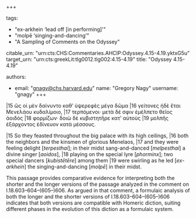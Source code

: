 +++

tags:
- "ex-arkhein ‘lead off [in performing]&#39;"
- "molpē ‘singing-and-dancing’"
- "A Sampling of Comments on the Odyssey"

citable_urn: "urn:cts:CHS:Commentaries.AHCIP:Odyssey.4.15-4.19.yktxG5u"
target_urn: "urn:cts:greekLit:tlg0012.tlg002:4.15-4.19"
title: "Odyssey 4.15-4.19"

authors:
- email: "gnagy@chs.harvard.edu"
  name: "Gregory Nagy"
  username: "gnagy"
+++

<p>|15 ὣς οἱ μὲν δαίνυντο καθ’ ὑψερεφὲς μέγα δῶμα |16 γείτονες ἠδὲ ἔται Μενελάου κυδαλίμοιο, |17 τερπόμενοι· μετὰ δέ σφιν ἐμέλπετο θεῖος ἀοιδὸς |18 φορμίζων· δοιὼ δὲ κυβιστητῆρε κατ’ αὐτοὺς |19 μολπῆς ἐξάρχοντος ἐδίνευον κατὰ μέσσους.</p><p>|15 So they feasted throughout the big palace with its high ceilings, |16 both the neighbors and the kinsmen of glorious Menelaos, |17 and they were feeling delight [<em>terpesthai</em>]; in their midst sang-and-danced [<em>melpesthai</em>] a divine singer [<em>aoidos</em>], |18 playing on the special lyre [<em>phorminx</em>]; two special dancers [<em>kubistētēre</em>] among them |19 were swirling as he led [<em>ex</em>-<em>arkhein</em>] the singing-and-dancing [<em>molpē</em>] in their midst. </p><p>This passage provides comparative evidence for interpreting both the shorter and the longer versions of the passage analyzed in the comment on I.18.603–604–(605–)606. As argued in that comment, a formulaic analysis of both the longer and the shorter versions of I.18.603–604–(605–)606 indicates that both versions are compatible with Homeric diction, suiting different phases in the evolution of this diction as a formulaic system. </p>